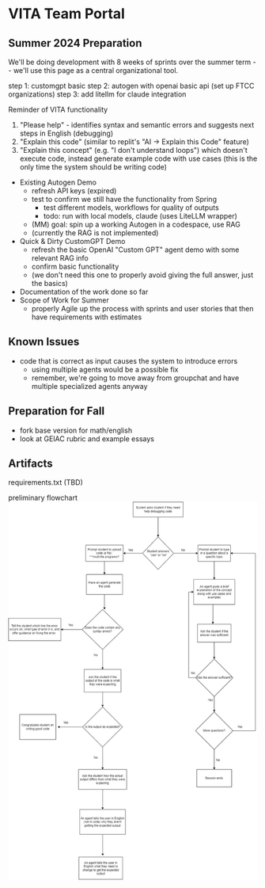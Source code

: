 # VITA Team Portal

## Summer 2024 Preparation
We'll be doing development with 8 weeks of sprints over the summer term -- we'll use this page as a central organizational tool.

step 1: customgpt basic
step 2: autogen with openai basic api (set up FTCC organizations)
step 3: add litellm for claude integration


Reminder of VITA functionality
1. "Please help" - identifies syntax and semantic errors and suggests next steps in English (debugging) 
2. "Explain this code" (similar to replit's "AI -> Explain this Code" feature)
3. "Explain this concept" (e.g. "I don't understand loops") which doesn't execute code,
    instead generate example code with use cases (this is the only time the system should
    be writing code)


- Existing Autogen Demo
  - refresh API keys (expired)
  - test to confirm we still have the functionality from Spring
    - test different models, workflows for quality of outputs
    - todo: run with local models, claude (uses LiteLLM wrapper)
  - (MM) goal: spin up a working Autogen in a codespace, use RAG
  - (currently the RAG is not implemented)
- Quick & Dirty CustomGPT Demo
  - refresh the basic OpenAI "Custom GPT" agent demo with some relevant RAG info
  - confirm basic functionality
  - (we don't need this one to properly avoid giving the full answer, just the basics)
- Documentation of the work done so far
- Scope of Work for Summer
  - properly Agile up the process with sprints and user stories that then have requirements with estimates
 
## Known Issues
- code that is correct as input causes the system to introduce errors
  - using multiple agents would be a possible fix
  - remember, we're going to move away from groupchat and have multiple specialized agents anyway


## Preparation for Fall
- fork base version for math/english
- look at GEIAC rubric and example essays


## Artifacts
requirements.txt (TBD)

preliminary flowchart
<img src="images/VITA_flowchart.jpg"></img>
